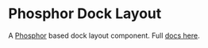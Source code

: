 # Phosphor Dock Layout

A [Phosphor](http://phosphorjs.github.io/phosphor) based dock layout component. Full [docs here](https://github.com/LukeSheard/phosphor-webcomponent/tree/master/docs/phosphor-dock-layout.md).